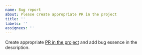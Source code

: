 ```yaml
---
name: Bug report
about: Please create appropriate PR in the project
title: ''
labels: ''
assignees: ''
---
```


Create appropriate [PR in the project](https://github.com/vyshyvanv/jira_processing/pulls) and add bug essence in the description.
